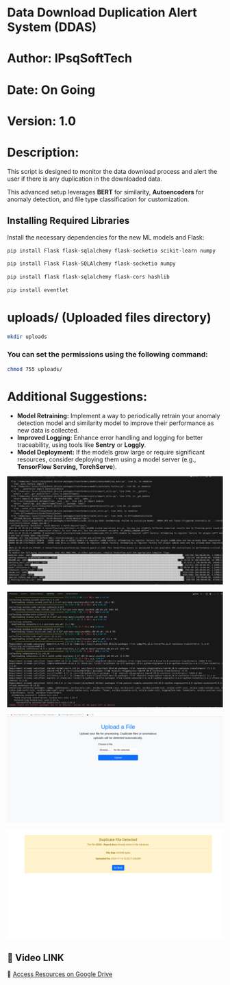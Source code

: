 # Data Download Duplication Alert System (DDAS) 
# Author: IPsqSoftTech
# Date: On Going
# Version: 1.0
# Description: 
This script is designed to monitor the data download process and alert the user if there is any duplication in the downloaded data.

This advanced setup leverages **BERT** for similarity, **Autoencoders** for anomaly detection, and file type classification for customization. 
## Installing Required Libraries

Install the necessary dependencies for the new ML models and Flask:

```bash
pip install Flask flask-sqlalchemy flask-socketio scikit-learn numpy
```

```bash
pip install Flask Flask-SQLAlchemy flask-socketio numpy
```
```bash
pip install flask flask-sqlalchemy flask-cors hashlib
```

```bash
pip install eventlet
```

# uploads/ (Uploaded files directory)


```bash
mkdir uploads
```

### You can set the permissions using the following command:
```bash
chmod 755 uploads/
```

# Additional Suggestions:

- **Model Retraining:** Implement a way to periodically retrain your anomaly detection model and similarity model to improve their performance as new data is collected.
- **Improved Logging:** Enhance error handling and logging for better traceability, using tools like **Sentry** or **Loggly**.
- **Model Deployment:** If the models grow large or require significant resources, consider deploying them using a model server (e.g., **TensorFlow Serving, TorchServe**).

![alt text](pic2.png)

![alt text](pic1.png)

![alt text](pic3.png)

![alt text](pic4.png)

## 📸 Video LINK
🔗 [Access Resources on Google Drive](https://drive.google.com/file/d/1Ohl2yqDYo2cJ9nKmmSpmZhAOXdOgDYPn/view?usp=drive_link)
